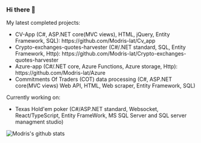 ### Hi there 👋
<div>My latest completed projects:
  <ul>
    <li>CV-App (C#, ASP.NET core(MVC views), HTML, jQuery, Entity Framework, SQL): https://github.com/Modris-lat/Cv_app</li>
    <li>Crypto-exchanges-quotes-harvester (C#/.NET standard, SQL, Entity Framework, Http): https://github.com/Modris-lat/Crypto-exchanges-quotes-harvester</li>
    <li>Azure-app (C#/.NET core, Azure Functions, Azure storage, Http): https://github.com/Modris-lat/Azure</li>
    <li>Commitments Of Traders (COT) data processing (C#, ASP.NET core(MVC views) Web API, HTML, Web scraper, Entity Framework, SQL)</li>
  </ul>
 </div>
 <div>Currently working on:
  <ul>
    <li>Texas Hold'em poker (C#/ASP.NET standard, Websocket, React/TypeScript, Entity FrameWork, MS SQL Server and SQL server managment studio)</li>
  </ul>
 </div>
 
![Modris's github stats](https://github-readme-stats.vercel.app/api?username=Modris-lat&show_icons=true&theme=radical)
<!--
**Modris-lat/Modris-lat** is a ✨ _special_ ✨ repository because its `README.md` (this file) appears on your GitHub profile.

Here are some ideas to get you started:

- 🔭 I’m currently working on ...
- 🌱 I’m currently learning ...
- 👯 I’m looking to collaborate on ...
- 🤔 I’m looking for help with ...
- 💬 Ask me about ...
- 📫 How to reach me: ...
- 😄 Pronouns: ...
- ⚡ Fun fact: ...
-->
